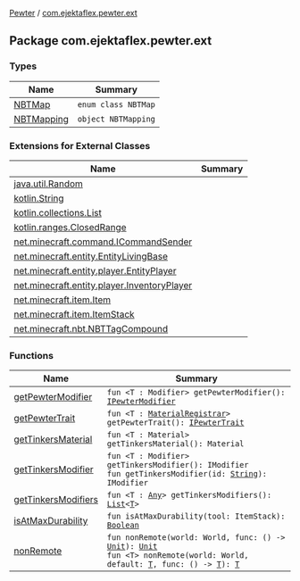 [Pewter](../index.md) / [com.ejektaflex.pewter.ext](./index.md)

## Package com.ejektaflex.pewter.ext

### Types

| Name | Summary |
|---|---|
| [NBTMap](-n-b-t-map/index.md) | `enum class NBTMap` |
| [NBTMapping](-n-b-t-mapping/index.md) | `object NBTMapping` |

### Extensions for External Classes

| Name | Summary |
|---|---|
| [java.util.Random](java.util.-random/index.md) |  |
| [kotlin.String](kotlin.-string/index.md) |  |
| [kotlin.collections.List](kotlin.collections.-list/index.md) |  |
| [kotlin.ranges.ClosedRange](kotlin.ranges.-closed-range/index.md) |  |
| [net.minecraft.command.ICommandSender](net.minecraft.command.-i-command-sender/index.md) |  |
| [net.minecraft.entity.EntityLivingBase](net.minecraft.entity.-entity-living-base/index.md) |  |
| [net.minecraft.entity.player.EntityPlayer](net.minecraft.entity.player.-entity-player/index.md) |  |
| [net.minecraft.entity.player.InventoryPlayer](net.minecraft.entity.player.-inventory-player/index.md) |  |
| [net.minecraft.item.Item](net.minecraft.item.-item/index.md) |  |
| [net.minecraft.item.ItemStack](net.minecraft.item.-item-stack/index.md) |  |
| [net.minecraft.nbt.NBTTagCompound](net.minecraft.nbt.-n-b-t-tag-compound/index.md) |  |

### Functions

| Name | Summary |
|---|---|
| [getPewterModifier](get-pewter-modifier.md) | `fun <T : Modifier> getPewterModifier(): `[`IPewterModifier`](../com.ejektaflex.pewter.api.core.modifiers/-i-pewter-modifier/index.md) |
| [getPewterTrait](get-pewter-trait.md) | `fun <T : `[`MaterialRegistrar`](../com.ejektaflex.pewter.logic/-material-registrar/index.md)`> getPewterTrait(): `[`IPewterTrait`](../com.ejektaflex.pewter.api.core.traits/-i-pewter-trait.md) |
| [getTinkersMaterial](get-tinkers-material.md) | `fun <T : Material> getTinkersMaterial(): Material` |
| [getTinkersModifier](get-tinkers-modifier.md) | `fun <T : Modifier> getTinkersModifier(): IModifier`<br>`fun getTinkersModifier(id: `[`String`](https://kotlinlang.org/api/latest/jvm/stdlib/kotlin/-string/index.html)`): IModifier` |
| [getTinkersModifiers](get-tinkers-modifiers.md) | `fun <T : `[`Any`](https://kotlinlang.org/api/latest/jvm/stdlib/kotlin/-any/index.html)`> getTinkersModifiers(): `[`List`](https://kotlinlang.org/api/latest/jvm/stdlib/kotlin.collections/-list/index.html)`<`[`T`](get-tinkers-modifiers.md#T)`>` |
| [isAtMaxDurability](is-at-max-durability.md) | `fun isAtMaxDurability(tool: ItemStack): `[`Boolean`](https://kotlinlang.org/api/latest/jvm/stdlib/kotlin/-boolean/index.html) |
| [nonRemote](non-remote.md) | `fun nonRemote(world: World, func: () -> `[`Unit`](https://kotlinlang.org/api/latest/jvm/stdlib/kotlin/-unit/index.html)`): `[`Unit`](https://kotlinlang.org/api/latest/jvm/stdlib/kotlin/-unit/index.html)<br>`fun <T> nonRemote(world: World, default: `[`T`](non-remote.md#T)`, func: () -> `[`T`](non-remote.md#T)`): `[`T`](non-remote.md#T) |
